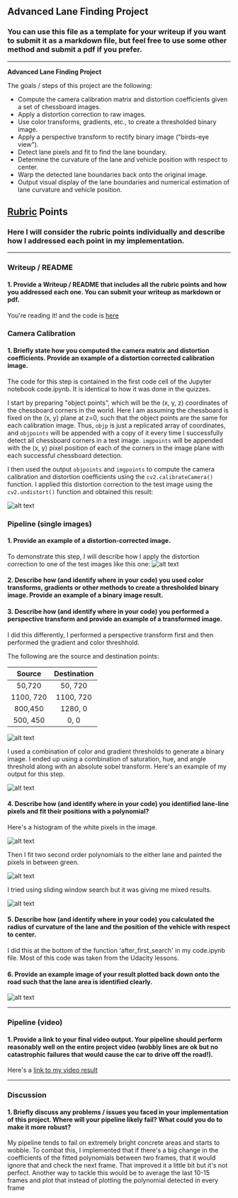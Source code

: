 ## Advanced Lane Finding Project
### You can use this file as a template for your writeup if you want to submit it as a markdown file, but feel free to use some other method and submit a pdf if you prefer.

---

**Advanced Lane Finding Project**

The goals / steps of this project are the following:

* Compute the camera calibration matrix and distortion coefficients given a set of chessboard images.
* Apply a distortion correction to raw images.
* Use color transforms, gradients, etc., to create a thresholded binary image.
* Apply a perspective transform to rectify binary image ("birds-eye view").
* Detect lane pixels and fit to find the lane boundary.
* Determine the curvature of the lane and vehicle position with respect to center.
* Warp the detected lane boundaries back onto the original image.
* Output visual display of the lane boundaries and numerical estimation of lane curvature and vehicle position.

[//]: # (Image References)

[image1]: ./camera_cal/distortion.png "Undistorted"
[image2]: ./camera_cal/distortion_example.png "Road Undistorted"
[image3]: ./output_images/transformed_test3.jpg "Bird eye view example"
[image4]: ./output_images/grad_thresh_transformed_test3.jpg "Threshold Example"
[image5]: ./camera_cal/histogram.png "Histogram"
[image6]: ./camera_cal/polyfit.png "Fiting the polynomials"
[image7]: ./output_images/sliding_window_grad_thresh_transformed_test3.jpg "Fitting the polynomials"
[image8]: ./output_images/road_plot_test3.jpg "Plotting it back on the road"

[video1]: ./project_video.mp4 "Video"

## [Rubric](https://review.udacity.com/#!/rubrics/571/view) Points

### Here I will consider the rubric points individually and describe how I addressed each point in my implementation.  

---

### Writeup / README

#### 1. Provide a Writeup / README that includes all the rubric points and how you addressed each one.  You can submit your writeup as markdown or pdf. 

You're reading it! and the code is [here](https://github.com/HarryPahwa/AdvancedLaneFinding_ComputerVision/blob/master/code.ipynb)

### Camera Calibration

#### 1. Briefly state how you computed the camera matrix and distortion coefficients. Provide an example of a distortion corrected calibration image.

The code for this step is contained in the first code cell of the Jupyter notebook code.ipynb. It is identical to how it was done in the quizzes.

I start by preparing "object points", which will be the (x, y, z) coordinates of the chessboard corners in the world. Here I am assuming the chessboard is fixed on the (x, y) plane at z=0, such that the object points are the same for each calibration image.  Thus, `objp` is just a replicated array of coordinates, and `objpoints` will be appended with a copy of it every time I successfully detect all chessboard corners in a test image.  `imgpoints` will be appended with the (x, y) pixel position of each of the corners in the image plane with each successful chessboard detection.  

I then used the output `objpoints` and `imgpoints` to compute the camera calibration and distortion coefficients using the `cv2.calibrateCamera()` function.  I applied this distortion correction to the test image using the `cv2.undistort()` function and obtained this result: 

![alt text][image1]

### Pipeline (single images)

#### 1. Provide an example of a distortion-corrected image.

To demonstrate this step, I will describe how I apply the distortion correction to one of the test images like this one:
![alt text][image2]

#### 2. Describe how (and identify where in your code) you used color transforms, gradients or other methods to create a thresholded binary image.  Provide an example of a binary image result.
#### 3. Describe how (and identify where in your code) you performed a perspective transform and provide an example of a transformed image.

I did this differently, I performed a perspective transform first and then performed the gradient and color threshhold. 

The following are the source and destination points:

| Source        | Destination   | 
|:-------------:|:-------------:| 
| 50,720      | 50, 720        | 
| 1100, 720      | 1100, 720      |
| 800,450     | 1280, 0      |
| 500, 450      | 0, 0        |

![alt text][image3]

I used a combination of color and gradient thresholds to generate a binary image. I ended up using a combination of saturation, hue, and angle threshold along with an absolute sobel transform.  Here's an example of my output for this step.  

![alt text][image4]


#### 4. Describe how (and identify where in your code) you identified lane-line pixels and fit their positions with a polynomial?

Here's a histogram of the white pixels in the image.

![alt text][image5]

Then I fit two second order polynomials to the either lane and painted the pixels in between green. 

![alt text][image6]

I tried using sliding window search but it was giving me mixed results.

![alt text][image7]

#### 5. Describe how (and identify where in your code) you calculated the radius of curvature of the lane and the position of the vehicle with respect to center.

I did this at the bottom of the function 'after_first_search' in my code.ipynb file. Most of this code was taken from the Udacity lessons.

#### 6. Provide an example image of your result plotted back down onto the road such that the lane area is identified clearly.

![alt text][image8]

---

### Pipeline (video)

#### 1. Provide a link to your final video output.  Your pipeline should perform reasonably well on the entire project video (wobbly lines are ok but no catastrophic failures that would cause the car to drive off the road!).

Here's a [link to my video result](./project_video_output.mp4)

---

### Discussion

#### 1. Briefly discuss any problems / issues you faced in your implementation of this project.  Where will your pipeline likely fail?  What could you do to make it more robust?

My pipeline tends to fail on extremely bright concrete areas and starts to wobble. To combat this, I implemented that if there's a big change in the coefficients of the fitted polynomials between two frames, that it would ignore that and check the next frame. That improved it a little bit but it's not perfect. Another way to tackle this would be to average the last 10-15 frames and plot that instead of plotting the polynomial detected in every frame
